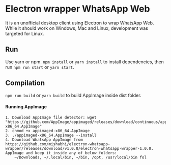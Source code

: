 # Electron wrapper WhatsApp Web
It is an unofficial desktop client using Electron to wrap WhatsApp Web. While it should work on Windows, Mac and Linux, development was targeted for Linux.

## Run
Use yarn or npm.
`npm install` or `yarn install` to install dependencies, then run `npm run start` or `yarn start`.

## Compilation
`npm run build` or `yarn build` to build AppImage inside dist folder.

#### Running AppImage
    1. Download AppImage file detector: wget "https://github.com/AppImage/appimaged/releases/download/continuous/appimaged-x86_64.AppImage"
    2. chmod +x appimaged-x86_64.AppImage
    3. ./appimaged-x86_64.AppImage --install
    4. Download WhatsApp AppImage from https://github.com/mishabhi/electron-whatsapp-wrapper/releases/download/v1.0.0/electron-whatsapp-wrapper-1.0.0.      AppImage and keep it inside any of below folders:
        ~/Downloads, ~/.local/bin, ~/bin, /opt, /usr/local/bin fol